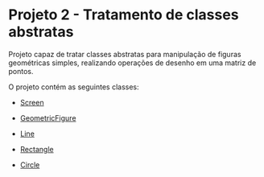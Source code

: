# Projeto 2 - Tratamento de classes abstratas

Projeto capaz de tratar classes abstratas para manipulação de figuras geométricas simples, realizando operações de desenho em uma matriz de pontos.

O projeto contém as seguintes classes:

* [Screen](./Screen.hpp)

* [GeometricFigure](./GeometricFigure.hpp)

* [Line](./Line.hpp)

* [Rectangle](./Rectangle.hpp)

* [Circle](./Circle.hpp)
